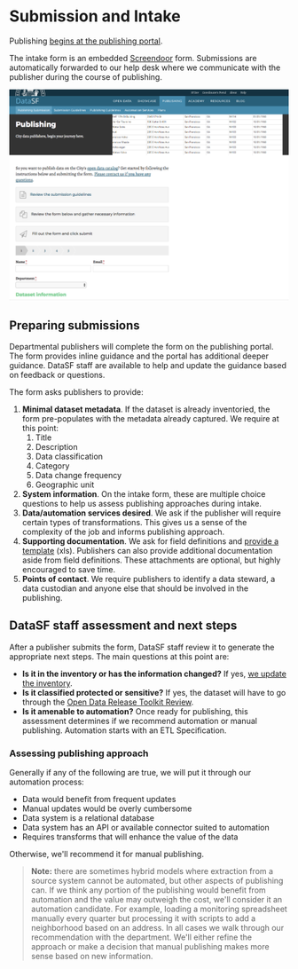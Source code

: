 # Submission and Intake

Publishing [begins at the publishing portal](https://datasf.org/publishing).

The intake form is an embedded [Screendoor](/technology/screendoor.md) form. Submissions are automatically forwarded to our help desk where we communicate with the publisher during the course of publishing.

![](/assets/publishing_portal.png)

## Preparing submissions

Departmental publishers will complete the form on the publishing portal. The form provides inline guidance and the portal has additional deeper guidance. DataSF staff are available to help and update the guidance based on feedback or questions.

The form asks publishers to provide:

1. **Minimal dataset metadata**. If the dataset is already inventoried, the form pre-populates with the metadata already captured. We require at this point:
   1. Title
   2. Description
   3. Data classification
   4. Category
   5. Data change frequency
   6. Geographic unit
2. **System information**. On the intake form, these are multiple choice questions to help us assess publishing approaches during intake.
3. **Data/automation services desired**. We ask if the publisher will require certain types of transformations. This gives us a sense of the complexity of the job and informs publishing approach.
4. **Supporting documentation**. We ask for field definitions and [provide a template](https://datasf.org/assets/files/FieldDefinitionTemplate.xlsx) \(xls\). Publishers can also provide additional documentation aside from field definitions. These attachments are optional, but highly encouraged to save time.
5. **Points of contact**. We require publishers to identify a data steward, a data custodian and anyone else that should be involved in the publishing.

## DataSF staff assessment and next steps

After a publisher submits the form, DataSF staff review it to generate the appropriate next steps. The main questions at this point are:

* **Is it in the inventory or has the information changed?** If yes, [we update the inventory](/2_inventory/README.md).
* **Is it classified protected or sensitive?** If yes, the dataset will have to go through the [Open Data Release Toolkit Review](/3_release_toolkit_review/README.md).
* **Is it amenable to automation?** Once ready for publishing, this assessment determines if we recommend automation or manual publishing. Automation starts with an ETL Specification.

### Assessing publishing approach

Generally if any of the following are true, we will put it through our automation process:

* Data would benefit from frequent updates
* Manual updates would be overly cumbersome
* Data system is a relational database
* Data system has an API or available connector suited to automation
* Requires transforms that will enhance the value of the data

Otherwise, we'll recommend it for manual publishing.

> **Note:** there are sometimes hybrid models where extraction from a source system cannot be automated, but other aspects of publishing can. If we think any portion of the publishing would benefit from automation and the value may outweigh the cost, we'll consider it an automation candidate. 
> For example, loading a monitoring spreadsheet manually every quarter but processing it with scripts to add a neighborhood based on an address.
> In all cases we walk through our recommendation with the department. We'll either refine the approach or make a decision that manual publishing makes more sense based on new information.



